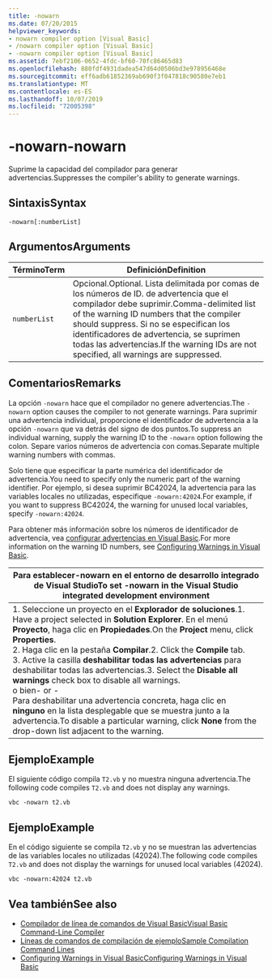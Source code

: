 ```yaml
---
title: -nowarn
ms.date: 07/20/2015
helpviewer_keywords:
- nowarn compiler option [Visual Basic]
- /nowarn compiler option [Visual Basic]
- -nowarn compiler option [Visual Basic]
ms.assetid: 7ebf2106-0652-4fdc-bf60-70fc86465d83
ms.openlocfilehash: 880fdf4931dadea547d64d0506bd3e978956468e
ms.sourcegitcommit: eff6adb61852369ab690f3f047818c90580e7eb1
ms.translationtype: MT
ms.contentlocale: es-ES
ms.lasthandoff: 10/07/2019
ms.locfileid: "72005398"
---
```

# <a name="-nowarn"></a><span data-ttu-id="3420b-102">-nowarn</span><span class="sxs-lookup"><span data-stu-id="3420b-102">-nowarn</span></span>
<span data-ttu-id="3420b-103">Suprime la capacidad del compilador para generar advertencias.</span><span class="sxs-lookup"><span data-stu-id="3420b-103">Suppresses the compiler's ability to generate warnings.</span></span>  
  
## <a name="syntax"></a><span data-ttu-id="3420b-104">Sintaxis</span><span class="sxs-lookup"><span data-stu-id="3420b-104">Syntax</span></span>  
  
```console  
-nowarn[:numberList]  
```  
  
## <a name="arguments"></a><span data-ttu-id="3420b-105">Argumentos</span><span class="sxs-lookup"><span data-stu-id="3420b-105">Arguments</span></span>  
  
|<span data-ttu-id="3420b-106">Término</span><span class="sxs-lookup"><span data-stu-id="3420b-106">Term</span></span>|<span data-ttu-id="3420b-107">Definición</span><span class="sxs-lookup"><span data-stu-id="3420b-107">Definition</span></span>|  
|---|---|  
|`numberList`|<span data-ttu-id="3420b-108">Opcional.</span><span class="sxs-lookup"><span data-stu-id="3420b-108">Optional.</span></span> <span data-ttu-id="3420b-109">Lista delimitada por comas de los números de ID. de advertencia que el compilador debe suprimir.</span><span class="sxs-lookup"><span data-stu-id="3420b-109">Comma-delimited list of the warning ID numbers that the compiler should suppress.</span></span> <span data-ttu-id="3420b-110">Si no se especifican los identificadores de advertencia, se suprimen todas las advertencias.</span><span class="sxs-lookup"><span data-stu-id="3420b-110">If the warning IDs are not specified, all warnings are suppressed.</span></span>|  
  
## <a name="remarks"></a><span data-ttu-id="3420b-111">Comentarios</span><span class="sxs-lookup"><span data-stu-id="3420b-111">Remarks</span></span>  
 <span data-ttu-id="3420b-112">La opción `-nowarn` hace que el compilador no genere advertencias.</span><span class="sxs-lookup"><span data-stu-id="3420b-112">The `-nowarn` option causes the compiler to not generate warnings.</span></span> <span data-ttu-id="3420b-113">Para suprimir una advertencia individual, proporcione el identificador de advertencia a la opción `-nowarn` que va detrás del signo de dos puntos.</span><span class="sxs-lookup"><span data-stu-id="3420b-113">To suppress an individual warning, supply the warning ID to the `-nowarn` option following the colon.</span></span> <span data-ttu-id="3420b-114">Separe varios números de advertencia con comas.</span><span class="sxs-lookup"><span data-stu-id="3420b-114">Separate multiple warning numbers with commas.</span></span>  
  
 <span data-ttu-id="3420b-115">Solo tiene que especificar la parte numérica del identificador de advertencia.</span><span class="sxs-lookup"><span data-stu-id="3420b-115">You need to specify only the numeric part of the warning identifier.</span></span> <span data-ttu-id="3420b-116">Por ejemplo, si desea suprimir BC42024, la advertencia para las variables locales no utilizadas, especifique `-nowarn:42024`.</span><span class="sxs-lookup"><span data-stu-id="3420b-116">For example, if you want to suppress BC42024, the warning for unused local variables, specify `-nowarn:42024`.</span></span>  
  
 <span data-ttu-id="3420b-117">Para obtener más información sobre los números de identificador de advertencia, vea [configurar advertencias en Visual Basic](/visualstudio/ide/configuring-warnings-in-visual-basic).</span><span class="sxs-lookup"><span data-stu-id="3420b-117">For more information on the warning ID numbers, see [Configuring Warnings in Visual Basic](/visualstudio/ide/configuring-warnings-in-visual-basic).</span></span>  
  
|<span data-ttu-id="3420b-118">Para establecer-nowarn en el entorno de desarrollo integrado de Visual Studio</span><span class="sxs-lookup"><span data-stu-id="3420b-118">To set -nowarn in the Visual Studio integrated development environment</span></span>|  
|---|  
|<span data-ttu-id="3420b-119">1.  Seleccione un proyecto en el **Explorador de soluciones**.</span><span class="sxs-lookup"><span data-stu-id="3420b-119">1.  Have a project selected in **Solution Explorer**.</span></span> <span data-ttu-id="3420b-120">En el menú **Proyecto**, haga clic en **Propiedades**.</span><span class="sxs-lookup"><span data-stu-id="3420b-120">On the **Project** menu, click **Properties**.</span></span> <br /><span data-ttu-id="3420b-121">2.  Haga clic en la pestaña **Compilar**.</span><span class="sxs-lookup"><span data-stu-id="3420b-121">2.  Click the **Compile** tab.</span></span><br /><span data-ttu-id="3420b-122">3.  Active la casilla **deshabilitar todas las advertencias** para deshabilitar todas las advertencias.</span><span class="sxs-lookup"><span data-stu-id="3420b-122">3.  Select the **Disable all warnings** check box to disable all warnings.</span></span><br />     <span data-ttu-id="3420b-123">o bien</span><span class="sxs-lookup"><span data-stu-id="3420b-123">- or -</span></span><br />     <span data-ttu-id="3420b-124">Para deshabilitar una advertencia concreta, haga clic en **ninguno** en la lista desplegable que se muestra junto a la advertencia.</span><span class="sxs-lookup"><span data-stu-id="3420b-124">To disable a particular warning, click **None** from the drop-down list adjacent to the warning.</span></span>|  
  
## <a name="example"></a><span data-ttu-id="3420b-125">Ejemplo</span><span class="sxs-lookup"><span data-stu-id="3420b-125">Example</span></span>  
 <span data-ttu-id="3420b-126">El siguiente código compila `T2.vb` y no muestra ninguna advertencia.</span><span class="sxs-lookup"><span data-stu-id="3420b-126">The following code compiles `T2.vb` and does not display any warnings.</span></span>  
  
```console
vbc -nowarn t2.vb  
```  
  
## <a name="example"></a><span data-ttu-id="3420b-127">Ejemplo</span><span class="sxs-lookup"><span data-stu-id="3420b-127">Example</span></span>  
 <span data-ttu-id="3420b-128">En el código siguiente se compila `T2.vb` y no se muestran las advertencias de las variables locales no utilizadas (42024).</span><span class="sxs-lookup"><span data-stu-id="3420b-128">The following code compiles `T2.vb` and does not display the warnings for unused local variables (42024).</span></span>  
  
```console
vbc -nowarn:42024 t2.vb  
```  
  
## <a name="see-also"></a><span data-ttu-id="3420b-129">Vea también</span><span class="sxs-lookup"><span data-stu-id="3420b-129">See also</span></span>

- [<span data-ttu-id="3420b-130">Compilador de línea de comandos de Visual Basic</span><span class="sxs-lookup"><span data-stu-id="3420b-130">Visual Basic Command-Line Compiler</span></span>](../../../visual-basic/reference/command-line-compiler/index.md)
- [<span data-ttu-id="3420b-131">Líneas de comandos de compilación de ejemplo</span><span class="sxs-lookup"><span data-stu-id="3420b-131">Sample Compilation Command Lines</span></span>](../../../visual-basic/reference/command-line-compiler/sample-compilation-command-lines.md)
- [<span data-ttu-id="3420b-132">Configuring Warnings in Visual Basic</span><span class="sxs-lookup"><span data-stu-id="3420b-132">Configuring Warnings in Visual Basic</span></span>](/visualstudio/ide/configuring-warnings-in-visual-basic)
